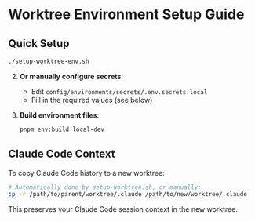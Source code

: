 # Worktree Environment Setup Guide

## Quick Setup

   ```bash
   ./setup-worktree-env.sh
   ```

2. **Or manually configure secrets**:
   - Edit `config/environments/secrets/.env.secrets.local`
   - Fill in the required values (see below)

3. **Build environment files**:
   ```bash
   pnpm env:build local-dev
   ```

## Claude Code Context

To copy Claude Code history to a new worktree:
```bash
# Automatically done by setup-worktree.sh, or manually:
cp -r /path/to/parent/worktree/.claude /path/to/new/worktree/.claude
```

This preserves your Claude Code session context in the new worktree.